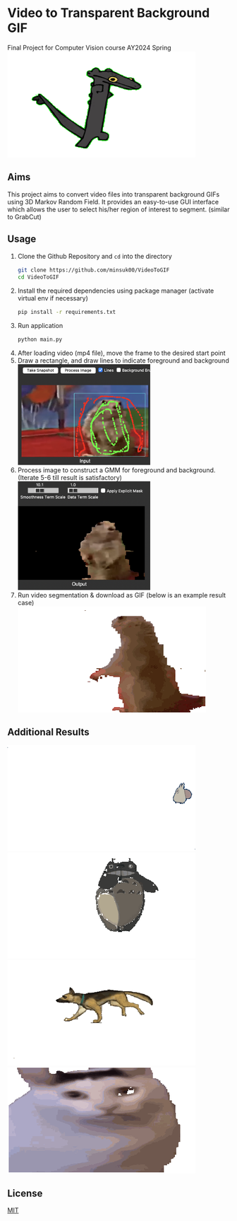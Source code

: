 # Video to Transparent Background GIF

Final Project for Computer Vision course AY2024 Spring\
![toothless](assets/output-toothless.gif)

## Aims

This project aims to convert video files into transparent background GIFs using 3D Markov Random Field. It provides an easy-to-use GUI interface which allows the user to select his/her region of interest to segment. (similar to GrabCut)

## Usage

1. Clone the Github Repository and `cd` into the directory
   ```bash
   git clone https://github.com/minsuk00/VideoToGIF
   cd VideoToGIF
   ```
2. Install the required dependencies using package manager (activate virtual env if necessary)
   ```bash
   pip install -r requirements.txt
   ```
3. Run application
   ```bash
   python main.py
   ```
4. After loading video (mp4 file), move the frame to the desired start point
5. Draw a rectangle, and draw lines to indicate foreground and background\
   <img src="./assets/example_input.png" alt="example input" width="300"/>
6. Process image to construct a GMM for foreground and background. (Iterate 5-6 till result is satisfactory)\
   <img src="./assets/example_output.png" alt="example input" width="300" display="block"/>
7. Run video segmentation & download as GIF (below is an example result case)\
   ![beaver](assets/output-beaver-3d-4.gif)

## Additional Results

![beaver](assets/totoro-walking.gif)
![beaver](assets/totoro-jump.gif)
![beaver](assets/dog-running.gif)
![beaver](assets/cat.gif)

## License

[MIT](https://choosealicense.com/licenses/mit/)
